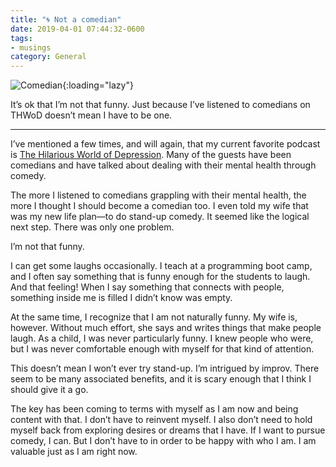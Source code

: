```yaml
---
title: "🌀 Not a comedian"
date: 2019-04-01 07:44:32-0600
tags:
- musings
category: General
---
```


![Comedian](https://www.bennorris.blog/uploads/2019/a8d2a8400b.png){:loading="lazy"}

It’s ok that I’m not that funny. Just because I’ve listened to comedians on THWoD doesn’t mean I have to be one.

***

I’ve mentioned a few times, and will again, that my current favorite podcast is [The Hilarious World of Depression](http://hilariousworld.org). Many of the guests have been comedians and have talked about dealing with their mental health through comedy.

The more I listened to comedians grappling with their mental health, the more I thought I should become a comedian too. I even told my wife that was my new life plan—to do stand-up comedy. It seemed like the logical next step. There was only one problem.

I’m not that funny.

I can get some laughs occasionally. I teach at a programming boot camp, and I often say something that is funny enough for the students to laugh. And that feeling! When I say something that connects with people, something inside me is filled I didn’t know was empty.

At the same time, I recognize that I am not naturally funny. My wife is, however. Without much effort, she says and writes things that make people laugh. As a child, I was never particularly funny. I knew people who were, but I was never comfortable enough with myself for that kind of attention.

This doesn’t mean I won’t ever try stand-up. I’m intrigued by improv. There seem to be many associated benefits, and it is scary enough that I think I should give it a go.

The key has been coming to terms with myself as I am now and being content with that. I don’t have to reinvent myself. I also don’t need to hold myself back from exploring desires or dreams that I have. If I want to pursue comedy, I can. But I don’t have to in order to be happy with who I am. I am valuable just as I am right now.
